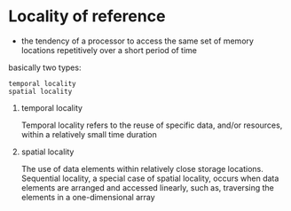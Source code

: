 # Locality of reference
 
 * the tendency of a processor to access the same set of memory locations repetitively over a short period of time

basically two types:

    temporal locality
    spatial locality

1. temporal locality

    Temporal locality refers to the reuse of specific data, and/or resources, within a relatively small time duration

2. spatial locality

    The use of data elements within relatively close storage locations. Sequential locality, a special case of spatial locality, occurs when data elements are arranged and accessed linearly, such as, traversing the elements in a one-dimensional array